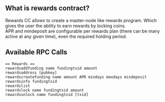 ## What is rewards contract?
Rewards CC allows to create a master-node like rewards program. Which gives the user the ability to earn rewards by locking coins.  
APR and mindeposit are configurable per rewards plan (there can be many active at any given time), even the required holding period.

## Available RPC Calls
```
== Rewards ==
rewardsaddfunding name fundingtxid amount
rewardsaddress [pubkey]
rewardscreatefunding name amount APR mindays maxdays mindeposit
rewardsinfo fundingtxid
rewardslist
rewardslock name fundingtxid amount
rewardsunlock name fundingtxid [txid]
```

